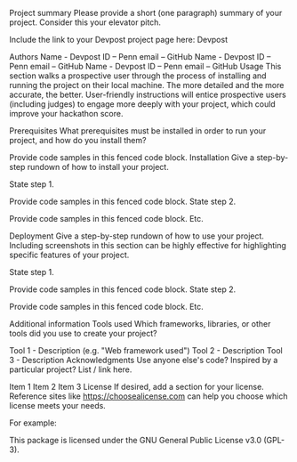 Project summary
Please provide a short (one paragraph) summary of your project. Consider this your elevator pitch.

Include the link to your Devpost project page here: Devpost

Authors
Name - Devpost ID – Penn email – GitHub
Name - Devpost ID – Penn email – GitHub
Name - Devpost ID – Penn email – GitHub
Usage
This section walks a prospective user through the process of installing and running the project on their local machine. The more detailed and the more accurate, the better. User-friendly instructions will entice prospective users (including judges) to engage more deeply with your project, which could improve your hackathon score.

Prerequisites
What prerequisites must be installed in order to run your project, and how do you install them?

Provide code samples in this fenced code block.
Installation
Give a step-by-step rundown of how to install your project.

State step 1.

Provide code samples in this fenced code block.
State step 2.

Provide code samples in this fenced code block.
Etc.

Deployment
Give a step-by-step rundown of how to use your project. Including screenshots in this section can be highly effective for highlighting specific features of your project.

State step 1.

Provide code samples in this fenced code block.
State step 2.

Provide code samples in this fenced code block.
Etc.

Additional information
Tools used
Which frameworks, libraries, or other tools did you use to create your project?

Tool 1 - Description (e.g. "Web framework used")
Tool 2 - Description
Tool 3 - Description
Acknowledgments
Use anyone else's code? Inspired by a particular project? List / link here.

Item 1
Item 2
Item 3
License
If desired, add a section for your license. Reference sites like https://choosealicense.com can help you choose which license meets your needs.

For example:

This package is licensed under the GNU General Public License v3.0 (GPL-3).
